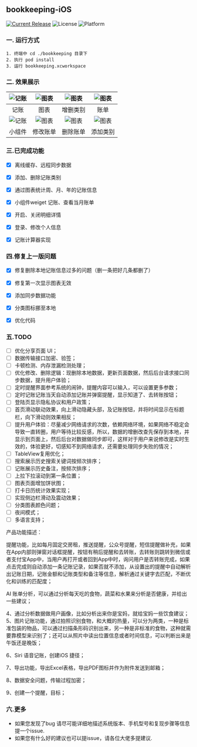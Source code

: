 ## bookkeeping-iOS
[![Current Release](https://img.shields.io/github/release/378056350/bookkeeping-iOS.svg?style=flat-square)](https://github.com/378056350/bookkeeping-iOS/releases)
![License](https://img.shields.io/github/license/378056350/bookkeeping-iOS.svg?style=flat-square)
![Platform](https://img.shields.io/badge/platform-iOS-red.svg?style=flat-square)



### 一. 运行方式

```
1. 终端中 cd ./bookkeeping 目录下
2. 执行 pod install
3. 运行 bookkeeping.xcworkspace
```

### 二. 效果展示

| ![记账](https://github.com/378056350/bookkeeping-iOS/blob/master/gif/0.gif?raw=true) | ![图表](https://github.com/378056350/bookkeeping-iOS/blob/master/gif/1.gif?raw=true) | ![图表](https://github.com/378056350/bookkeeping-iOS/blob/master/gif/2.gif?raw=true) | ![图表](https://github.com/378056350/bookkeeping-iOS/blob/master/gif/3.gif?raw=true) |
| :--------------------------------------: | :--------------------------------------: | :--------------------------------------: | :--------------------------------------: |
|            记账            |            图表            |            增删类别            |            账单            |
| ![记账](https://github.com/378056350/bookkeeping-iOS/blob/master/gif/4.gif?raw=true) | ![图表](https://github.com/378056350/bookkeeping-iOS/blob/master/gif/5.gif?raw=true) | ![图表](https://github.com/378056350/bookkeeping-iOS/blob/master/gif/6.gif?raw=true) | ![图表](https://github.com/378056350/bookkeeping-iOS/blob/master/gif/7.gif?raw=true) |
|            小组件            |            修改账单            |            删除账单            |            添加类别            |






### 三.已完成功能
- [x] 离线缓存、远程同步数据
- [x] 添加、删除记账类别
- [x] 通过图表统计周、月、年的记账信息
- [x] 小组件weiget 记账、查看当月账单
- [x] 开启、关闭明细详情
- [x] 登录、修改个人信息
- [x] 记账计算器实现


### 四.修复上一版问题
- [x] 修复删除本地记账信息过多的问题（删一条把好几条都删了）
- [x] 修复第一次显示图表无效
- [x] 添加同步数据功能
- [x] 分类图标挪至本地
- [x] 优化代码


### 五.TODO
- [ ] 优化分享页面 UI；
- [ ] 数据传输接口加密、验签；
- [ ] 卡顿检测、内存泄漏检测处理；
- [ ] 优化修改、删除逻辑：现删除本地数据，更新页面数据，然后后台请求接口同步数据，提升用户体验；
- [ ] 定时提醒界面参考系统的闹钟，提醒内容可以输入，可以设置更多参数；
- [ ] 定时记账记账当天自动添加记账并弹窗提醒，显示知道了、去转账按钮；
- [ ] 登陆页显示隐私协议和用户政策；
- [ ] 首页滑动联动效果，向上滑动隐藏头部，及记账按钮，并将时间显示在标题栏，向下滑动则效果相反；
- [ ] 提升用户体验：尽量减少网络请求的次数，依赖网络环境，如果网络不稳定会导致一直转圈，用户等待比较反感，所以，数据的增删改查先保存到本地，并显示到页面上，然后后台对数据做同步即可，这样对于用户来说修改是实时生效的，体验更好，切感知不到网络请求，还需要处理同步失败的情况；
- [ ] TableView复用优化；
- [ ] 搜索展示历史搜索关键词按频次排序；
- [ ] 记账展示历史备注，按频次排序；
- [ ] 上拉下拉滚动到第一条位置；
- [ ] 图表页面增加饼状图；
- [ ] 打卡日历统计效果实现；
- [ ] 实现侧边栏滑动及震动效果；
- [ ] 分类图表颜色问题；
- [ ] 夜间模式；
- [ ] 多语言支持；

产品功能描述：

提醒功能，比如每月固定交房租，推送提醒，公众号提醒，短信提醒做补充，如果在App内部则弹窗对话框提醒，按钮有稍后提醒和去转账，去转账则跳转到微信或者支付宝App中，当用户再打开或者回到App中时，询问用户是否转账完成，如果点击完成则自动添加一条记账记录，如果否就不添加，从设置出的提醒中自动解析出记账日期，记账金额和记账类型和备注等信息，解析通过关键字去匹配，不断优化和训练的匹配度；



AI 账单分析，可以通过分析每天吃的食物，蔬菜和水果来分析是否健康，并给出一些建议；

4、通过分析数据做用户画像，比如分析出来你是宝妈，就给宝妈一些饮食建议；5、图片记账功能，通过拍照识别食物，和大概的热量，可以分为两类，一种是标准包装的物品，可以通过扫描条形码识别出来，另一种是非标准的食物，这种就需要靠模型来识别了；还可以从照片中读出位置信息或者时间信息，可以判断出来是午饭还是晚饭；

6、Siri 语音记账，创建iOS 捷径；

7、导出功能，导出Excel表格，导出PDF图标并作为附件发送到邮箱；

8、数据安全问题，传输过程加密；

9、创建一个提醒，目标；

### 六.更多
* 如果您发现了bug 请尽可能详细地描述系统版本、手机型号和复现步骤等信息 提一个issue.
* 如果您有什么好的建议也可以提issue，请各位大佬多提建议.
